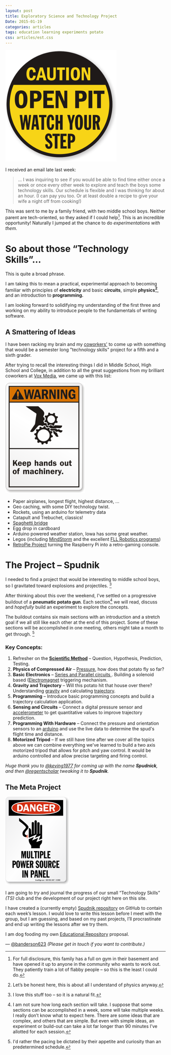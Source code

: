 ```yaml
---
layout: post
title: Exploratory Science and Technology Project
Date: 2015-01-19
categories: articles
tags: education learning experiments potato
css: articles/est.css
---
```


<img  src="/images/posts/exploratory-science/open-pit-caution.png" class="centered can_shrink" alt="Caution" width="350px"/>

I received an email late last week:

> ... I was inquiring to see if you would be able to find time either once a week or once every other week to explore and teach the boys some technology skills. Our schedule is flexible and I was thinking for about an hour. (I can pay you too. Or at least double a recipe to give your wife a night off from cooking!)

This was sent to me by a family friend, with two middle school boys. Neither parent are tech-oriented, so they asked if I could help[^workout]. This is an incredible opportunity! Naturally I jumped at the chance to do _experimentations with them._

# So about those “Technology Skills”…

This is quite a broad phrase.

I am taking this to mean a practical, experimental approach to becoming familiar with principles of **electricity** and basic **circuits**, simple **physics[^physics]**, and an introduction to **programming.**

I am looking forward to solidifying my understanding of the first three and working on my ability to introduce people to the fundamentals of writing software.

## A Smattering of Ideas

I have been racking my brain and my [coworkers'](http://product.voxmedia.com) to come up with something that would be a semester long "technology skills" project for a fifth and a sixth grader.

After trying to recall the interesting things I did in Middle School, High School and College, in addition to all the great suggestions from my brilliant coworkers at [Vox Media](http://voxmedia.com), we came up with this list:

<img src="/images/posts/exploratory-science/hands-warning.gif" class="right can_shrink" alt="Caution" width="250px"/>

* Paper airplanes, longest flight, highest distance, ...
* Geo caching, with some DIY technology twist.
* Rockets, using an arduino for telemetry data
* Catapult and Trebuchet, classics!
* [Spaghetti bridge](https://www.google.com/search?q=spaghetti+bridge&espv=2&biw=1102&bih=740&source=lnms&tbm=isch&sa=X&ei=6N69VOuQOY7bsAS4yIDQCQ&ved=0CAYQ_AUoAQ)
* Egg drop in cardboard
* Arduino powered weather station, Iowa has some great weather.
* Legos (including [MindStorm](http://en.wikipedia.org/wiki/Lego_Mindstorms_NXT#Programming) and the excellent [FLL Robotics programs](http://www.usfirst.org/roboticsprograms/fll))
* [RetroPie Project](http://blog.petrockblock.com/retropie/) turning the Raspberry Pi into a retro-gaming console.

# The Project – Spudnik

I needed to find a project that would be interesting to middle school boys, so I gravitated toward explosions and projectiles. [^boom]

After thinking about this over the weekend, I've settled on a progressive buildout of a **pneumatic potato gun**. Each section[^time-line] we will read, discuss and _hopefully_ build an experiment to explore the concepts.

The buildout contains six main sections with an introduction and a stretch goal if we all still like each other at the end of this project. Some of these sections will be accomplished in one meeting, others might take a month to get through. [^pace]

### Key Concepts:

1. Refresher on the **[Scientific Method](http://en.wikipedia.org/wiki/Scientific_method)** – Question, Hypothesis, Prediction, Testing.
2. **Physics of Compressed Air** – [Pressure](http://en.wikipedia.org/wiki/Pressure), how does that potato fly so far?
3. **Basic Electronics** – [Series and Parallel circuits ](http://en.wikipedia.org/wiki/Series_and_parallel_circuits). Building a solenoid based ([Electromagnet](http://en.wikipedia.org/wiki/Electromagnet) triggering mechanism.
4. **Gravity and Trajectory** – Will this potato hit that house over there? Understanding [gravity](http://en.wikipedia.org/wiki/Gravitation) and calculating [trajectory](http://en.wikipedia.org/wiki/Trajectory).
5. **Programming** – Introduce basic programming concepts and build a trajectory calculation application.
6. **Sensing and Circuits** – Connect a digital pressure sensor and [accelerometer](http://en.wikipedia.org/wiki/Accelerometer) to get quantitative values to improve trajectory prediction.
7. **Programming With Hardware** – Connect the  pressure and orientation sensors to an [arduino](http://www.arduino.cc/) and use the live data to determine the spud's flight time and distance.
8. **Motorized Tripod** – If we still have time after we cover all the topics above we can combine everything we've learned to build a two axis motorized tripod that allows for pitch and yaw control. It would be arduino controlled and allow precise targeting and firing control.

_Huge thank you to [@keving1977](https://twitter.com/keving1977/status/557182766765596673) for coming up with the name **Spudnick**, and then [@regentscholar](https://twitter.com/regentscholar) tweaking it to **Spudnik**._

## The Meta Project

<img src="/images/posts/exploratory-science/multiple-power-sources.png" class="left can_shrink" alt="Caution" width="200px"/>

I am going to _try_ and journal the progress of our small “Technology Skills” _(TS)_ club and the development of our project right here on this site.

I have created a (currently empty) [Spudnik repository](https://github.com/banderson623/ProjectSpudnik) on GitHub to contain each week’s lesson. I would love to write this lesson before I meet with the group, but I am guessing, and based on my past projects, I’ll procrastinate and end up writing the lessons after we try them.

I am dog fooding my own [Educational Repository](/articles/2014/04/01/educational-repository-idea/) proposal.

&mdash; [@banderson623](http://twitter.com/banderson623) _(Please get in touch if you want to contribute.)_

[^workout]: For full disclosure, this family has a full on gym in their basement and have opened it up to anyone in the community who wants to work out. They patiently train a lot of flabby people – so this is the least I could do.

[^physics]: Let’s be honest here, this is about all I understand of physics anyway.

[^boom]: I love this stuff too – so it is a natural fit.

[^time-line]: I am not sure how long each section will take. I suppose that some sections can be accomplished in a week, some will take multiple weeks. I really don’t know what to expect here. There are some ideas that are complex, and others that are simple. But even with simple ideas, an experiment or build-out can take a lot far longer than 90 minutes I’ve allotted for each session.

[^pace]: I'd rather the pacing be dictated by their appetite and curiosity than an predetermined schedule.